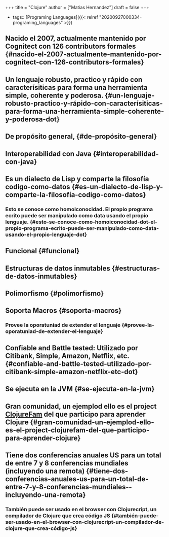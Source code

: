 +++
title = "Clojure"
author = ["Matias Hernandez"]
draft = false
+++

-   tags:: [Programing Languages]({{< relref "20200927000334-programing_languages" >}})


## Nacido el 2007, actualmente mantenido por Cognitect con 126 contributors formales {#nacido-el-2007-actualmente-mantenido-por-cognitect-con-126-contributors-formales}


## Un lenguaje robusto, practico y rápido con caracterísiticas para forma una herramienta simple, coherente y poderosa. {#un-lenguaje-robusto-practico-y-rápido-con-caracterísiticas-para-forma-una-herramienta-simple-coherente-y-poderosa-dot}


## De propósito general, {#de-propósito-general}


## Interoperabilidad con Java {#interoperabilidad-con-java}


## Es un dialecto de Lisp y comparte la filosofía codigo-como-datos {#es-un-dialecto-de-lisp-y-comparte-la-filosofía-codigo-como-datos}


### Esto se conoce como homoiconocidad. El propio programa ecrito puede ser manipulado como data usando el propio lenguaje. {#esto-se-conoce-como-homoiconocidad-dot-el-propio-programa-ecrito-puede-ser-manipulado-como-data-usando-el-propio-lenguaje-dot}


## Funcional {#funcional}


## Estructuras de datos inmutables {#estructuras-de-datos-inmutables}


## Polimorfismo {#polimorfismo}


## Soporta Macros {#soporta-macros}


### Provee la oporatuniad de extender el lenguaje {#provee-la-oporatuniad-de-extender-el-lenguaje}


## Confiable and Battle tested: Utilizado por Citibank, Simple, Amazon, Netflix, etc. {#confiable-and-battle-tested-utilizado-por-citibank-simple-amazon-netflix-etc-dot}


## Se ejecuta en la JVM {#se-ejecuta-en-la-jvm}


## Gran comunidad, un ejemplod ello es el project [ClojureFam](https://github.com/athensresearch/ClojureFam) del que participo para aprender Clojure {#gran-comunidad-un-ejemplod-ello-es-el-project-clojurefam-del-que-participo-para-aprender-clojure}


## Tiene dos conferencias anuales US para un total de entre 7 y 8 conferencias mundiales (incluyendo una remota) {#tiene-dos-conferencias-anuales-us-para-un-total-de-entre-7-y-8-conferencias-mundiales--incluyendo-una-remota}


### También puede ser usado en el browser con Clojurecript, un compilador de Clojure que crea código JS {#también-puede-ser-usado-en-el-browser-con-clojurecript-un-compilador-de-clojure-que-crea-código-js}

